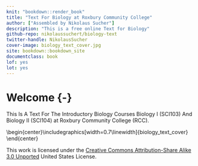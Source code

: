 ```yaml
---
knit: "bookdown::render_book"
title: "Text For Biology at Roxbury Community College"
author: ["Assembled by Nikolaus Sucher"]
description: "This is a free online Text for Biology"
github-repo: nikolaussuchert/biology-text
twitter-handle: NikolausSucher
cover-image: biology_text_cover.jpg
site: bookdown::bookdown_site
documentclass: book
lof: yes
lot: yes
---
```


# Welcome {-}

This Is A Text For The Introductory Biology Courses Biology I (SCI103) And Biology II (SCI104) at Roxbury Community College (RCC).



\begin{center}\includegraphics[width=0.7\linewidth]{biology_text_cover} \end{center}


This work is licensed under the [Creative Commons Attribution-Share Alike 3.0 Unported](https://creativecommons.org/licenses/by-sa/3.0/deed.en) United States License.
